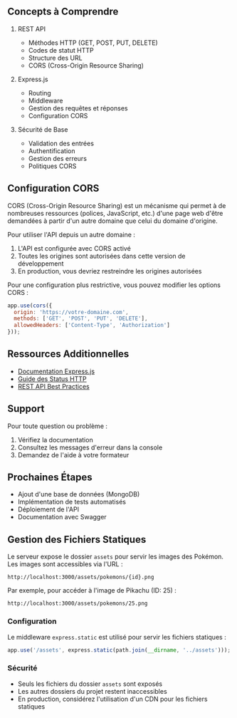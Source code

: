 ## Concepts à Comprendre

1. REST API

   - Méthodes HTTP (GET, POST, PUT, DELETE)
   - Codes de statut HTTP
   - Structure des URL
   - CORS (Cross-Origin Resource Sharing)

1. Express.js

   - Routing
   - Middleware
   - Gestion des requêtes et réponses
   - Configuration CORS

1. Sécurité de Base

   - Validation des entrées
   - Authentification
   - Gestion des erreurs
   - Politiques CORS

## Configuration CORS

CORS (Cross-Origin Resource Sharing) est un mécanisme qui permet à de nombreuses ressources (polices, JavaScript, etc.) d'une page web d'être demandées à partir d'un autre domaine que celui du domaine d'origine.

Pour utiliser l'API depuis un autre domaine :

1. L'API est configurée avec CORS activé
1. Toutes les origines sont autorisées dans cette version de développement
1. En production, vous devriez restreindre les origines autorisées

Pour une configuration plus restrictive, vous pouvez modifier les options CORS :

```javascript
app.use(cors({
  origin: 'https://votre-domaine.com',
  methods: ['GET', 'POST', 'PUT', 'DELETE'],
  allowedHeaders: ['Content-Type', 'Authorization']
}));
```

## Ressources Additionnelles

- [Documentation Express.js](https://expressjs.com/fr/)
- [Guide des Status HTTP](https://developer.mozilla.org/fr/docs/Web/HTTP/Status)
- [REST API Best Practices](https://restfulapi.net/)

## Support

Pour toute question ou problème :

1. Vérifiez la documentation
1. Consultez les messages d'erreur dans la console
1. Demandez de l'aide à votre formateur

## Prochaines Étapes

- Ajout d'une base de données (MongoDB)
- Implémentation de tests automatisés
- Déploiement de l'API
- Documentation avec Swagger

## Gestion des Fichiers Statiques

Le serveur expose le dossier `assets` pour servir les images des Pokémon. Les images sont accessibles via l'URL :

```
http://localhost:3000/assets/pokemons/{id}.png
```

Par exemple, pour accéder à l'image de Pikachu (ID: 25) :

```
http://localhost:3000/assets/pokemons/25.png
```

### Configuration

Le middleware `express.static` est utilisé pour servir les fichiers statiques :

```javascript
app.use('/assets', express.static(path.join(__dirname, '../assets')));
```

### Sécurité

- Seuls les fichiers du dossier `assets` sont exposés
- Les autres dossiers du projet restent inaccessibles
- En production, considérez l'utilisation d'un CDN pour les fichiers statiques
